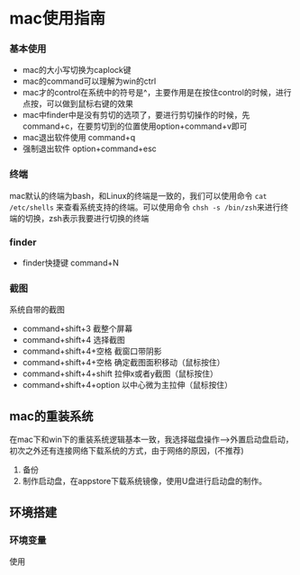 # mac使用指南
### 基本使用
- mac的大小写切换为caplock键
- mac的command可以理解为win的ctrl
- mac才的control在系统中的符号是^，主要作用是在按住control的时候，进行点按，可以做到鼠标右键的效果
- mac中finder中是没有剪切的选项了，要进行剪切操作的时候，先command+c，在要剪切到的位置使用option+command+v即可
- mac退出软件使用 command+q
- 强制退出软件 option+command+esc 
### 终端
mac默认的终端为bash，和Linux的终端是一致的，我们可以使用命令
`cat /etc/shells`
来查看系统支持的终端。可以使用命令
`chsh -s /bin/zsh`来进行终端的切换，zsh表示我要进行切换的终端
### finder
- finder快捷键 command+N
### 截图
系统自带的截图
- command+shift+3 截整个屏幕
- command+shift+4 选择截图
- command+shift+4+空格 截窗口带阴影
- command+shift+4+空格 确定截图面积移动（鼠标按住）
- command+shift+4+shift 拉伸x或者y截图（鼠标按住）
- command+shift+4+option 以中心微为主拉伸（鼠标按住）
## mac的重装系统
在mac下和win下的重装系统逻辑基本一致，我选择磁盘操作-->外置启动盘启动，初次之外还有连接网络下载系统的方式，由于网络的原因，(不推荐)
1. 备份
2. 制作启动盘，在appstore下载系统镜像，使用U盘进行启动盘的制作。
## 环境搭建
### 环境变量
使用
